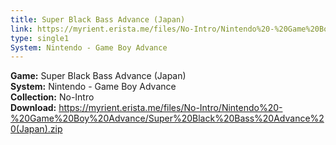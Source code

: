 ```yaml
---
title: Super Black Bass Advance (Japan)
link: https://myrient.erista.me/files/No-Intro/Nintendo%20-%20Game%20Boy%20Advance/Super%20Black%20Bass%20Advance%20(Japan).zip
type: single1
System: Nintendo - Game Boy Advance
---
```

<b>Game:</b> Super Black Bass Advance (Japan)<br>
<b>System:</b> Nintendo - Game Boy Advance<br>
<b>Collection:</b> No-Intro<br>
<b>Download:</b> https://myrient.erista.me/files/No-Intro/Nintendo%20-%20Game%20Boy%20Advance/Super%20Black%20Bass%20Advance%20(Japan).zip